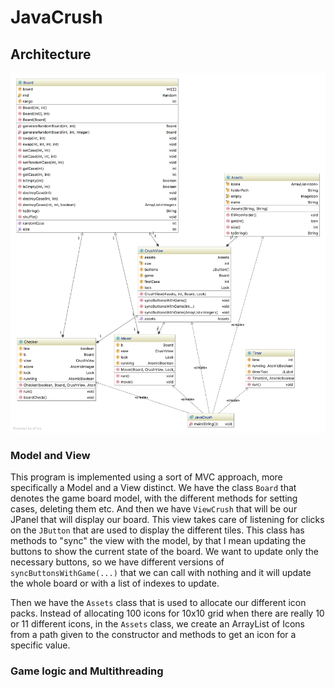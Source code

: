 # JavaCrush
## Architecture
![UML Class Diagram](readme_assets/diagram.png)

### Model and View

This program is implemented using a sort of MVC approach, more specifically a Model and a View distinct. We have the class `Board` that denotes the game board model, with the different methods for setting cases, deleting them etc. And then we have `ViewCrush` that will be our JPanel that will display our board. This view takes care of listening for clicks on the `JButton` that are used to display the different tiles. This class has methods to "sync" the view with the model, by that I mean updating the buttons to show the current state of the board. We want to update only the necessary buttons, so we have different versions of `syncButtonsWithGame(...)` that we can call with nothing and it will update the whole board or with a list of indexes to update.

Then we have the `Assets` class that is used to allocate our different icon packs. Instead of allocating 100 icons for 10x10 grid when there are really 10 or 11 different icons, in the `Assets` class, we create an ArrayList of Icons from a path given to the constructor and methods to get an icon for a specific value.

### Game logic and Multithreading
